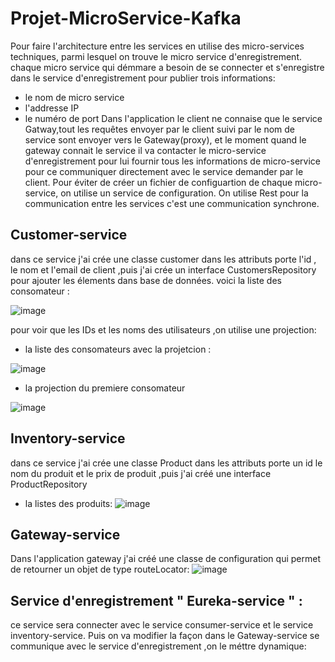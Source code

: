 # Projet-MicroService-Kafka
Pour faire l'architecture entre les services en utilise des micro-services techniques, parmi lesquel on trouve le micro service d'enregistrement.
chaque micro service qui démmare a besoin de se connecter et s'enregistre dans le service d'enregistrement pour publier trois informations:
- le nom de micro service 
- l'addresse IP
- le numéro de port
Dans l'application le client ne connaise que le service Gatway,tout les requêtes envoyer par le client suivi par le nom de service sont envoyer vers le Gateway(proxy),
et le moment quand le gateway connait le service il va contacter le micro-service d'enregistrement pour lui fournir tous les informations de micro-service pour ce communiquer directement avec le service demander par le client.
Pour éviter de créer un fichier de configuartion de chaque micro-service, on utilise un service de configuration.
On utilise Rest pour la communication entre les services c'est une communication synchrone.
## Customer-service
dans ce service j'ai crée une classe customer dans les attributs porte l'id , le nom et l'email de client ,puis j'ai crée un interface CustomersRepository pour ajouter les élements dans base de données.
voici la liste des consomateur :

![image](https://user-images.githubusercontent.com/82270887/173071571-65f2a8e8-81e1-456b-89b8-338f9d2611e9.png)

pour voir que les IDs et les noms des utilisateurs ,on utilise une projection:
- la liste des consomateurs avec la projetcion :

![image](https://user-images.githubusercontent.com/82270887/173072008-dc296287-e4ab-46cf-adbf-743ae69690df.png)

- la projection du premiere consomateur

![image](https://user-images.githubusercontent.com/82270887/173071830-9d7cf41f-0f76-4df5-88eb-8c0794b392c5.png)

## Inventory-service
dans ce service j'ai crée une classe Product  dans les attributs porte un id le nom du produit et le prix de produit ,puis j'ai créé une interface ProductRepository 
- la listes des produits:
![image](https://user-images.githubusercontent.com/82270887/173076302-98493a3d-82a0-4286-aa64-3408dd638047.png)

## Gateway-service
Dans l'application gateway j'ai créé une classe de configuration qui permet de retourner un objet de type routeLocator:
![image](https://user-images.githubusercontent.com/82270887/173077913-01b671ba-a55b-4ec8-832d-c3769195762a.png)

## Service d'enregistrement " Eureka-service " :
ce service sera connecter avec le service consumer-service et le service inventory-service.
Puis on va modifier la façon dans le Gateway-service se communique avec le service d'enregistrement ,on le méttre dynamique:
